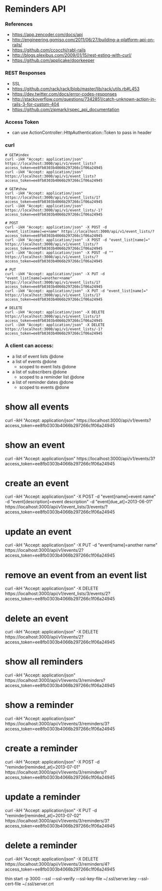 # Reminders API

### References
* https://app.zencoder.com/docs/api
* http://engineering.gomiso.com/2011/06/27/building-a-platform-api-on-rails/
* https://github.com/ccocchi/rabl-rails
* http://blogs.plexibus.com/2009/01/15/rest-esting-with-curl/
* https://github.com/applicake/doorkeeper

### REST Responses
* SSL
* https://github.com/rack/rack/blob/master/lib/rack/utils.rb#L453
* https://dev.twitter.com/docs/error-codes-responses
* http://stackoverflow.com/questions/7342851/catch-unknown-action-in-rails-3-for-custom-404
* https://github.com/zipmark/rspec_api_documentation

### Access Token
* can use ActionController::HttpAuthentication::Token to pass in header

### curl
```
# GET#index
curl -ikH "Accept: application/json" https://localhost:3000/api/v1/event_lists?access_token=ee8fb0303b4066b297266c1f06a24945
curl -ikH "Accept: application/json" https://localhost:3000/api/v1/event_lists?access_token=ee8fb0303b4066b297266c1f06a24945

# GET#show
curl -ikH "Accept: application/json" https://localhost:3000/api/v1/event_lists/1?access_token=ee8fb0303b4066b297266c1f06a24945
curl -ikH "Accept: application/json" https://localhost:3000/api/v1/event_lists/-1?access_token=ee8fb0303b4066b297266c1f06a24945

# POST
curl -ikH "Accept: application/json" -X POST -d "event_list[name]=e+name" https://localhost:3000/api/v1/event_lists/?access_token=ee8fb0303b4066b297266c1f06a24945
curl -ikH "Accept: application/json" -X POST -d "event_list[name]=" https://localhost:3000/api/v1/event_lists/?access_token=ee8fb0303b4066b297266c1f06a24945
curl -ikH "Accept: application/json" -X POST -d "" https://localhost:3000/api/v1/event_lists/?access_token=ee8fb0303b4066b297266c1f06a24945

# PUT
curl -ikH "Accept: application/json" -X PUT -d "event_list[name]=another+name" https://localhost:3000/api/v1/event_lists/1?access_token=ee8fb0303b4066b297266c1f06a24945
curl -ikH "Accept: application/json" -X PUT -d "event_list[name]=" https://localhost:3000/api/v1/event_lists/1?access_token=ee8fb0303b4066b297266c1f06a24945

# DELETE
curl -ikH "Accept: application/json" -X DELETE https://localhost:3000/api/v1/event_lists/1?access_token=ee8fb0303b4066b297266c1f06a24945
curl -ikH "Accept: application/json" -X DELETE https://localhost:3000/api/v1/event_lists/-1?access_token=ee8fb0303b4066b297266c1f06a24945
```

### A client can access:
* a list of event lists @done
* a list of events @done
  * scoped to event lists @done
* a list of subscribers @done
  * scoped to a reminder list @done
* a list of reminder dates @done
  * scoped to events @done

# show all events
curl -ikH "Accept: application/json" https://localhost:3000/api/v1/events?access_token=ee8fb0303b4066b297266c1f06a24945
# show an event
curl -ikH "Accept: application/json" https://localhost:3000/api/v1/events/3?access_token=ee8fb0303b4066b297266c1f06a24945
# create an event
curl -ikH "Accept: application/json" -X POST -d "event[name]=event name" -d "event[description]=event description" -d "event[due_at]=2013-06-01" https://localhost:3000/api/v1/event_lists/3/events/?access_token=ee8fb0303b4066b297266c1f06a24945
# update an event
curl -ikH "Accept: application/json" -X PUT -d "event[name]=another name" https://localhost:3000/api/v1/events/2?access_token=ee8fb0303b4066b297266c1f06a24945
# remove an event from an event list
curl -ikH "Accept: application/json" -X DELETE https://localhost:3000/api/v1/event_lists/3/events/2?access_token=ee8fb0303b4066b297266c1f06a24945
# delete an event
curl -ikH "Accept: application/json" -X DELETE https://localhost:3000/api/v1/events/2?access_token=ee8fb0303b4066b297266c1f06a24945

# show all reminders
curl -ikH "Accept: application/json" https://localhost:3000/api/v1/events/3/reminders?access_token=ee8fb0303b4066b297266c1f06a24945
# show a reminder
curl -ikH "Accept: application/json" https://localhost:3000/api/v1/events/3/reminders/3?access_token=ee8fb0303b4066b297266c1f06a24945
# create a reminder
curl -ikH "Accept: application/json" -X POST -d "reminder[reminded_at]=2013-07-01" https://localhost:3000/api/v1/events/3/reminders/?access_token=ee8fb0303b4066b297266c1f06a24945
# update a reminder
curl -ikH "Accept: application/json" -X PUT -d "reminder[reminded_at]=2013-07-02" https://localhost:3000/api/v1/events/3/reminders/3?access_token=ee8fb0303b4066b297266c1f06a24945
# delete a reminder
curl -ikH "Accept: application/json" -X DELETE https://localhost:3000/api/v1/events/3/reminders/4?access_token=ee8fb0303b4066b297266c1f06a24945

thin start -p 3000 --ssl --ssl-verify --ssl-key-file ~/.ssl/server.key --ssl-cert-file ~/.ssl/server.crt
